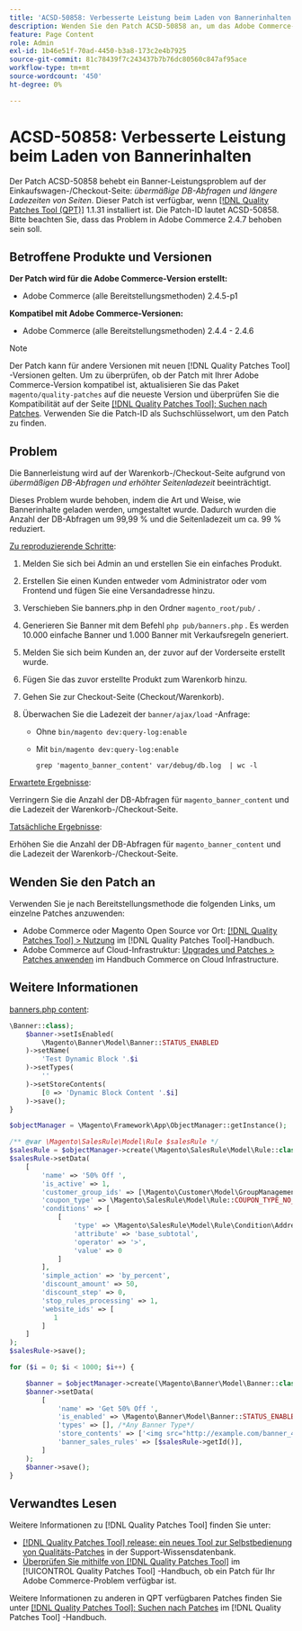 ```yaml
---
title: 'ACSD-50858: Verbesserte Leistung beim Laden von Bannerinhalten'
description: Wenden Sie den Patch ACSD-50858 an, um das Adobe Commerce-Problem zu beheben, bei dem die Bannerleistung auf der Einkaufswagen-/Checkout-Seite aufgrund übermäßiger DB-Abfragen und erhöhter Seitenladezeit beeinträchtigt wird.
feature: Page Content
role: Admin
exl-id: 1b46e51f-70ad-4450-b3a8-173c2e4b7925
source-git-commit: 81c78439f7c243437b7b76dc80560c847af95ace
workflow-type: tm+mt
source-wordcount: '450'
ht-degree: 0%

---
```


# ACSD-50858: Verbesserte Leistung beim Laden von Bannerinhalten

Der Patch ACSD-50858 behebt ein Banner-Leistungsproblem auf der Einkaufswagen-/Checkout-Seite: *übermäßige DB-Abfragen und längere Ladezeiten von Seiten*. Dieser Patch ist verfügbar, wenn [[!DNL Quality Patches Tool (QPT)]](https://experienceleague.adobe.com/en/docs/commerce-knowledge-base/kb/announcements/commerce-announcements/magento-quality-patches-released-new-tool-to-self-serve-quality-patches) 1.1.31 installiert ist. Die Patch-ID lautet ACSD-50858. Bitte beachten Sie, dass das Problem in Adobe Commerce 2.4.7 behoben sein soll.

## Betroffene Produkte und Versionen

**Der Patch wird für die Adobe Commerce-Version erstellt:**

* Adobe Commerce (alle Bereitstellungsmethoden) 2.4.5-p1

**Kompatibel mit Adobe Commerce-Versionen:**

* Adobe Commerce (alle Bereitstellungsmethoden) 2.4.4 - 2.4.6

>[!NOTE]
>
>Der Patch kann für andere Versionen mit neuen [!DNL Quality Patches Tool] -Versionen gelten. Um zu überprüfen, ob der Patch mit Ihrer Adobe Commerce-Version kompatibel ist, aktualisieren Sie das Paket `magento/quality-patches` auf die neueste Version und überprüfen Sie die Kompatibilität auf der Seite [[!DNL Quality Patches Tool]: Suchen nach Patches](https://experienceleague.adobe.com/tools/commerce-quality-patches/index.html). Verwenden Sie die Patch-ID als Suchschlüsselwort, um den Patch zu finden.

## Problem

Die Bannerleistung wird auf der Warenkorb-/Checkout-Seite aufgrund von *übermäßigen DB-Abfragen und erhöhter Seitenladezeit* beeinträchtigt.

Dieses Problem wurde behoben, indem die Art und Weise, wie Bannerinhalte geladen werden, umgestaltet wurde. Dadurch wurden die Anzahl der DB-Abfragen um 99,99 % und die Seitenladezeit um ca. 99 % reduziert.

<u>Zu reproduzierende Schritte</u>:

1. Melden Sie sich bei Admin an und erstellen Sie ein einfaches Produkt.
1. Erstellen Sie einen Kunden entweder vom Administrator oder vom Frontend und fügen Sie eine Versandadresse hinzu.
1. Verschieben Sie banners.php in den Ordner `magento_root/pub/` .
1. Generieren Sie Banner mit dem Befehl `php pub/banners.php` . Es werden 10.000 einfache Banner und 1.000 Banner mit Verkaufsregeln generiert.
1. Melden Sie sich beim Kunden an, der zuvor auf der Vorderseite erstellt wurde.
1. Fügen Sie das zuvor erstellte Produkt zum Warenkorb hinzu.
1. Gehen Sie zur Checkout-Seite (Checkout/Warenkorb).
1. Überwachen Sie die Ladezeit der `banner/ajax/load` -Anfrage:

   * Ohne `bin/magento dev:query-log:enable`
   * Mit `bin/magento dev:query-log:enable`

     ```
     grep 'magento_banner_content' var/debug/db.log  | wc -l
     ```

<u>Erwartete Ergebnisse</u>:

Verringern Sie die Anzahl der DB-Abfragen für `magento_banner_content` und die Ladezeit der Warenkorb-/Checkout-Seite.

<u>Tatsächliche Ergebnisse</u>:

Erhöhen Sie die Anzahl der DB-Abfragen für `magento_banner_content` und die Ladezeit der Warenkorb-/Checkout-Seite.

## Wenden Sie den Patch an

Verwenden Sie je nach Bereitstellungsmethode die folgenden Links, um einzelne Patches anzuwenden:

* Adobe Commerce oder Magento Open Source vor Ort: [[!DNL Quality Patches Tool] > Nutzung](/help/tools/quality-patches-tool/usage.md) im [!DNL Quality Patches Tool]-Handbuch.
* Adobe Commerce auf Cloud-Infrastruktur: [Upgrades und Patches > Patches anwenden](https://experienceleague.adobe.com/docs/commerce-cloud-service/user-guide/develop/upgrade/apply-patches.html) im Handbuch Commerce on Cloud Infrastructure.

## Weitere Informationen

<u>banners.php content</u>:

```php
\Banner::class);
    $banner->setIsEnabled(
        \Magento\Banner\Model\Banner::STATUS_ENABLED
    )->setName(
        'Test Dynamic Block '.$i
    )->setTypes(
        ''
    )->setStoreContents(
        [0 => 'Dynamic Block Content '.$i]
    )->save();
}

$objectManager = \Magento\Framework\App\ObjectManager::getInstance();

/** @var \Magento\SalesRule\Model\Rule $salesRule */
$salesRule = $objectManager->create(\Magento\SalesRule\Model\Rule::class);
$salesRule->setData(
    [
        'name' => '50% Off ',
        'is_active' => 1,
        'customer_group_ids' => [\Magento\Customer\Model\GroupManagement::NOT_LOGGED_IN_ID],
        'coupon_type' => \Magento\SalesRule\Model\Rule::COUPON_TYPE_NO_COUPON,
        'conditions' => [
            [
                'type' => \Magento\SalesRule\Model\Rule\Condition\Address::class,
                'attribute' => 'base_subtotal',
                'operator' => '>',
                'value' => 0
            ]
        ],
        'simple_action' => 'by_percent',
        'discount_amount' => 50,
        'discount_step' => 0,
        'stop_rules_processing' => 1,
        'website_ids' => [
           1
        ]
    ]
);
$salesRule->save();

for ($i = 0; $i < 1000; $i++) {

    $banner = $objectManager->create(\Magento\Banner\Model\Banner::class);
    $banner->setData(
        [
            'name' => 'Get 50% Off ',
            'is_enabled' => \Magento\Banner\Model\Banner::STATUS_ENABLED,
            'types' => [], /*Any Banner Type*/
            'store_contents' => ['<img src="http://example.com/banner_40_percent_off.png" />'],
            'banner_sales_rules' => [$salesRule->getId()],
        ]
    );
    $banner->save();
}
```

## Verwandtes Lesen

Weitere Informationen zu [!DNL Quality Patches Tool] finden Sie unter:

* [[!DNL Quality Patches Tool] release: ein neues Tool zur Selbstbedienung von Qualitäts-Patches](https://experienceleague.adobe.com/en/docs/commerce-knowledge-base/kb/announcements/commerce-announcements/magento-quality-patches-released-new-tool-to-self-serve-quality-patches) in der Support-Wissensdatenbank.
* [Überprüfen Sie mithilfe von  [!DNL Quality Patches Tool]](/help/tools/quality-patches-tool/patches-available-in-qpt/check-patch-for-magento-issue-with-magento-quality-patches.md) im [!UICONTROL Quality Patches Tool] -Handbuch, ob ein Patch für Ihr Adobe Commerce-Problem verfügbar ist.


Weitere Informationen zu anderen in QPT verfügbaren Patches finden Sie unter [[!DNL Quality Patches Tool]: Suchen nach Patches](https://experienceleague.adobe.com/tools/commerce-quality-patches/index.html) im [!DNL Quality Patches Tool] -Handbuch.
